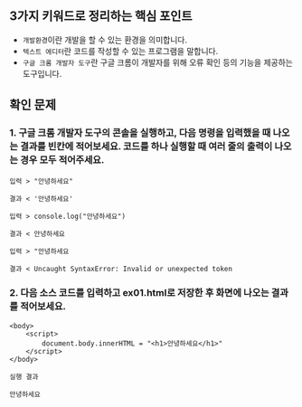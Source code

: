## 3가지 키워드로 정리하는 핵심 포인트

- `개발환경`이란 개발을 할 수 있는 환경을 의미합니다.
- `텍스트 에디터`란 코드를 작성할 수 있는 프로그램을 말합니다.
- `구글 크롬 개발자 도구`란 구글 크롬이 개발자를 위해 오류 확인 등의 기능을 제공하는 도구입니다.

## 확인 문제

### 1. 구글 크롬 개발자 도구의 콘솔을 실행하고, 다음 명령을 입력했을 때 나오는 결과를 빈칸에 적어보세요. 코드를 하나 실행할 때 여러 줄의 출력이 나오는 경우 모두 적어주세요.

```
입력 > "안녕하세요"

결과 < '안녕하세요'
```

```
입력 > console.log("안녕하세요")

결과 < 안녕하세요
```

```
입력 > "안녕하세요

결과 < Uncaught SyntaxError: Invalid or unexpected token
```

### 2. 다음 소스 코드를 입력하고 ex01.html로 저장한 후 화면에 나오는 결과를 적어보세요.

```
<body>
    <script>
        document.body.innerHTML = "<h1>안녕하세요</h1>"
    </script>
</body>
```

```
실행 결과

안녕하세요
```
